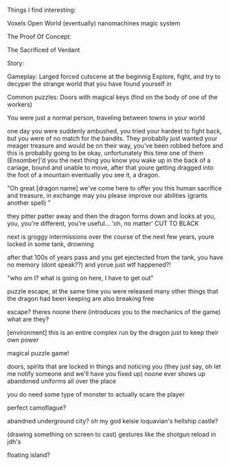 Things I find interesting:

Voxels
Open World (eventually)
nanomachines magic system



The Proof Of Concept:

The Sacrificed of Verdant

Story:



Gameplay:
Larged forced cutscene at the beginnig
Explore, fight, and try to decyper the strange world that you have found yourself
in


Common puzzles: Doors with magical keys (find on the body of one of the workers)

You were just a normal person, traveling between towns in your world

one day you were suddenly ambushed, you tried your hardest to fight back, but 
you were of no match for the bandits. They probablly just wanted your meager
treasure and would be on their way, you've been robbed before and this is 
probablly going to be okay, unfortunately this time one of them [Ensomber]'d you
the next thing you know you wake up in the back of a cariage, bound and unable 
to move, after that youre getting dragged into the foot of a mountain 
eventually you see it, a dragon. 

"Oh great [dragon name] we've come here to offer you this human sacrifice and
treasure, in exchange may you please improve our abilities (grants another spell)
"

they pitter patter away and then the dragon forms down and looks at you,
you, you're different, you're useful... 'oh, no matter' CUT TO BLACK

next is groggy intermissions over the course of the next few years, youre locked in some tank, drowning

after that 100s of years pass and you get ejectected from the tank, you have no memory (dont speak??)
and yorue just wtf happened?!

"who am I? what is going on here, I have to get out"

puzzle escape, at the same time you were released many other things that the dragon
had been keeping are also breaking free

escape? theres noone there (introduces you to the mechanics of the game) what are they?




[environment]
this is an entire complex run by the dragon just to keep their own power


magical puzzle game!

doors, spirits that are locked in things and noticing you (they just say, oh let me notify someone and we'll have you fixed up)
noone ever shows up 
abandoned uniforms all over the place

you do need some type of monster to actually scare the player


perfect camoflague?



abandned underground city?
oh my god kelsie loquavian's hellship
castle?


(drawing something on screen to cast) gestures like the shotgun reload in jdh's


floating island?